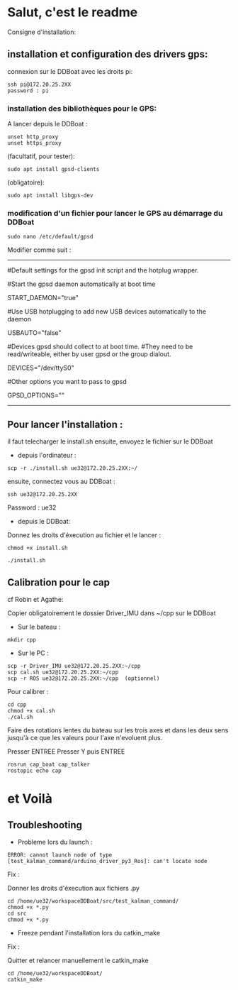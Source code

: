 # Salut, c'est le readme

Consigne d'installation:

## installation et configuration des drivers gps:
connexion sur le DDBoat avec les droits pi:
```
ssh pi@172.20.25.2XX
password : pi
```
### installation des bibliothèques pour le GPS:

A lancer depuis le DDBoat :
```
unset http_proxy
unset https_proxy
```

(facultatif, pour tester):
```
sudo apt install gpsd-clients
```
(obligatoire): 
```
sudo apt install libgps-dev 
```
### modification d'un fichier pour lancer le GPS au démarrage du DDBoat

```
sudo nano /etc/default/gpsd
```

Modifier comme suit :
____________________
#Default settings for the gpsd init script and the hotplug wrapper.

#Start the gpsd daemon automatically at boot time

START_DAEMON="true"

#Use USB hotplugging to add new USB devices automatically to the daemon

USBAUTO="false"

#Devices gpsd should collect to at boot time.
#They need to be read/writeable, either by user gpsd or the group dialout.

DEVICES="/dev/ttyS0"

#Other options you want to pass to gpsd

GPSD_OPTIONS=""
_________________________

## Pour lancer l'installation :

il faut telecharger le install.sh
ensuite, envoyez le fichier sur le DDBoat
* depuis l'ordinateur :
```
scp -r ./install.sh ue32@172.20.25.2XX:~/ 
```
ensuite, connectez vous au DDBoat :
```
ssh ue32@172.20.25.2XX
```
Password : ue32

* depuis le DDBoat:

Donnez les droits d'éxecution au fichier et le lancer :
```
chmod +x install.sh

./install.sh
```

## Calibration pour le cap

cf Robin et Agathe:

Copier obligatoirement le dossier Driver_IMU dans ~/cpp sur le DDBoat

* Sur le bateau : 
```
mkdir cpp
```

* Sur le PC : 
```
scp -r Driver_IMU ue32@172.20.25.2XX:~/cpp
scp cal.sh ue32@172.20.25.2XX:~/cpp
scp -r ROS ue32@172.20.25.2XX:~/cpp  (optionnel)
```

Pour calibrer : 

```
cd cpp
chmod +x cal.sh
./cal.sh
```

Faire des rotations lentes du bateau sur les trois axes et dans les deux sens jusqu'à ce que les valeurs pour l'axe n'evoluent plus.

Presser ENTREE
Presser Y puis ENTREE
```
rosrun cap_boat cap_talker
rostopic echo cap
```


<h1>et Voilà</h1>

## Troubleshooting

* Probleme lors du launch :

```
ERROR: cannot launch node of type [test_kalman_command/arduino_driver_py3_Ros]: can't locate node 
```

Fix :

Donner les droits d'éxecution aux fichiers .py

```
cd /home/ue32/workspaceDDBoat/src/test_kalman_command/
chmod +x *.py
cd src
chmod +x *.py
```
* Freeze pendant l'installation lors du catkin_make

Fix :

Quitter et relancer manuellement le catkin_make

```
cd /home/ue32/workspaceDDBoat/
catkin_make
```



